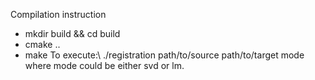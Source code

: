 Compilation instruction
- mkdir build && cd build
- cmake ..
- make
To execute:\\
./registration path/to/source path/to/target mode
where mode could be either svd or lm.
